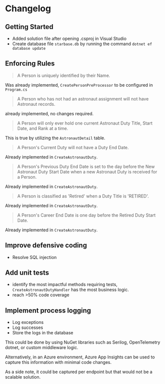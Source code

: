 # Changelog

## Getting Started

* Added solution file after opening .csproj in Visual Studio
* Create database file `starbase.db` by running the command `dotnet ef database update`

## Enforcing Rules

> A Person is uniquely identified by their Name.

Was already implemented, `CreatePersonPreProcessor` to be configured in `Program.cs`

> A Person who has not had an astronaut assignment will not have Astronaut records.

already implemented, no changes required.

> A Person will only ever hold one current Astronaut Duty Title, Start Date, and Rank at a time.

This is true by utilizing the `AstronautDetail` table.

> A Person's Current Duty will not have a Duty End Date.

Already implemented in `CreateAstronautDuty`.

> A Person's Previous Duty End Date is set to the day before the New Astronaut Duty Start Date when a new Astronaut Duty is received for a Person.

Already implemented in `CreateAstronautDuty`.

> A Person is classified as 'Retired' when a Duty Title is 'RETIRED'.

Already implemented in `CreateAstronautDuty`.

> A Person's Career End Date is one day before the Retired Duty Start Date.

Already implemented in `CreateAstronautDuty`.

## Improve defensive coding

* Resolve SQL injection

## Add unit tests

* identify the most impactful methods requiring tests, `CreateAstronautDutyHandler` has the most business logic.
* reach >50% code coverage

## Implement process logging

* Log exceptions
* Log successes
* Store the logs in the database

This could be done by using NuGet libraries such as Serilog, OpenTelemetry dotnet, or custom middleware logic.

Alternatively, in an Azure environment, Azure App Insights can be used to capture this information with minimal code changes.

As a side note, it could be captured per endpoint but that would not be a scalable solution.
